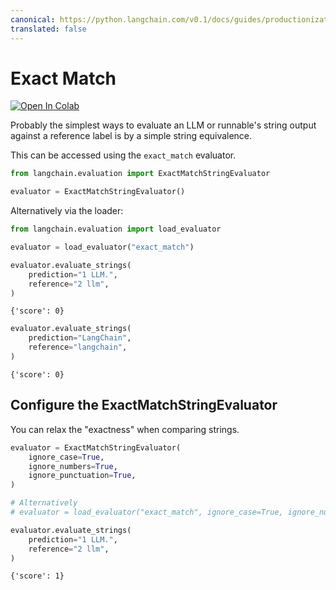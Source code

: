 ```yaml
---
canonical: https://python.langchain.com/v0.1/docs/guides/productionization/evaluation/string/exact_match
translated: false
---
```


# Exact Match

[![Open In Colab](https://colab.research.google.com/assets/colab-badge.svg)](https://colab.research.google.com/github/langchain-ai/langchain/blob/master/docs/docs/guides/evaluation/string/exact_match.ipynb)

Probably the simplest ways to evaluate an LLM or runnable's string output against a reference label is by a simple string equivalence.

This can be accessed using the `exact_match` evaluator.

```python
from langchain.evaluation import ExactMatchStringEvaluator

evaluator = ExactMatchStringEvaluator()
```

Alternatively via the loader:

```python
from langchain.evaluation import load_evaluator

evaluator = load_evaluator("exact_match")
```

```python
evaluator.evaluate_strings(
    prediction="1 LLM.",
    reference="2 llm",
)
```

```output
{'score': 0}
```

```python
evaluator.evaluate_strings(
    prediction="LangChain",
    reference="langchain",
)
```

```output
{'score': 0}
```

## Configure the ExactMatchStringEvaluator

You can relax the "exactness" when comparing strings.

```python
evaluator = ExactMatchStringEvaluator(
    ignore_case=True,
    ignore_numbers=True,
    ignore_punctuation=True,
)

# Alternatively
# evaluator = load_evaluator("exact_match", ignore_case=True, ignore_numbers=True, ignore_punctuation=True)
```

```python
evaluator.evaluate_strings(
    prediction="1 LLM.",
    reference="2 llm",
)
```

```output
{'score': 1}
```